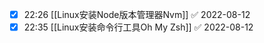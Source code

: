 
- [x] 22:26 [[Linux安装Node版本管理器Nvm]] ✅ 2022-08-12
- [x] 22:35 [[Linux安装命令行工具Oh My Zsh]] ✅ 2022-08-12